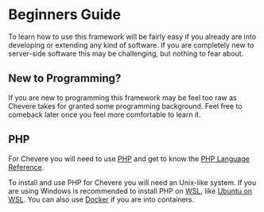 # Beginners Guide

To learn how to use this framework will be fairly easy if you already are into developing or extending any kind of software. If you are completely new to server-side software this may be challenging, but nothing to fear about.

## New to Programming?

If you are new to programming this framework may be feel too raw as Chevere takes for granted some programming background. Feel free to comeback later once you feel more comfortable to learn it.

## PHP

For Chevere you will need to use [PHP](https://www.php.net/) and get to know the [PHP Language Reference](https://www.php.net/manual/en/langref.php).

To install and use PHP for Chevere you will need an Unix-like system. If you are using Windows is recommended to install PHP on [WSL](https://docs.microsoft.com/en-us/windows/wsl/), like [Ubuntu on WSL](https://ubuntu.com/wsl). You can also use [Docker](https://hub.docker.com/_/php) if you are into containers.
